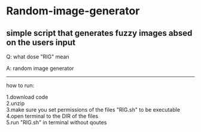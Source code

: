 # Random-image-generator
simple script that generates fuzzy images absed on the users input
-

Q: what dose "RIG" mean

A: random image generator

---------
how to run:

1.download code <br />
2.unzip <br />
3.make sure you set permissions of the files "RIG.sh" to be executable <br />
4.open terminal to the DIR of the files <br />
5.run "RIG.sh" in terminal without qoutes <br />

